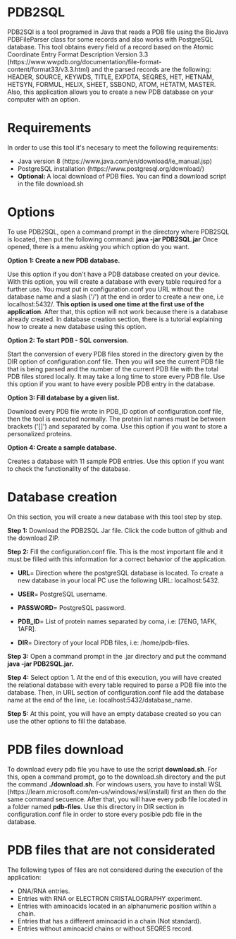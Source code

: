 
<h1> PDB2SQL </h1>
<p> PDB2SQl is a tool programed in Java that reads a PDB file using the BioJava PDBFileParser class for some records and also works with PostgreSQL database. This tool obtains every field of a record based on the Atomic Coordinate Entry Format Description Version 3.3 (https://www.wwpdb.org/documentation/file-format-content/format33/v3.3.html) and the parsed records are the following: HEADER, SOURCE, KEYWDS, TITLE, EXPDTA, SEQRES, HET, HETNAM, HETSYN, FORMUL, HELIX, SHEET,  SSBOND, ATOM, HETATM, MASTER. Also, this application allows you to create a new PDB database on your computer with an option.</p>

<h1>Requirements</h1>
In order to use this tool it's necesary to meet the following requirements:

<ul>
  <li>Java version 8 (https://www.java.com/en/download/ie_manual.jsp)</li>
  <li>PostgreSQL installation (https://www.postgresql.org/download/)</li>
  <li> <b>Optional: </b>A local download of PDB files. You can find a download script in the file download.sh</li>
</ul>

<h1>Options</h1>

<p>To use PDB2SQL, open a command prompt in the directory where PDB2SQL is located, then put the following command: <b>java -jar PDB2SQL.jar</b> Once opened, there is a menu asking you which option do you want.</p>
<p><b>Option 1: Create a new PDB database.</b></p>
<p>Use this option if you don't have a PDB database created on your device. With this option, you will create a database with every table required for a further use. You must put in configuration.conf you URL without the database name and a slash ('/') at the end in order to create a new one, i.e localhost:5432/. <b>This option is used one time at the first use of the application</b>. After that, this option will not work because there is a database already created. In database creation section, there is a tutorial explaining how to create a new database using this option.</p>
<p><b>Option 2: To start PDB - SQL conversion.</b></p>
<p>Start the conversion of every PDB files stored in the directory given by the DIR option of configuration.conf file. Then you will see the current PDB file that is being parsed and the number of the current PDB file with the total PDB files stored locally. It may take a long time to store every PDB file. Use this option if you want to have every posible PDB entry in the database.</p>
<p><b>Option 3: Fill database by a given list.</b></p>
<p>Download every PDB file wrote in PDB_ID option of configuration.conf file, then the tool is executed normally. The protein list names must be between brackets ('[]') and separated by coma. Use this option if you want to store a personalized proteins.</p>
<p><b>Option 4: Create a sample database.</b></p>
<p>Creates a database with 11 sample PDB entries. Use this option if you want to check the functionality of the database.</p>


<h1>Database creation</h1>
<p>On this section, you will create a new database with this tool step by step.</p>
<p><b>Step 1:</b> Download the PDB2SQL Jar file. Click the code button of github and the download ZIP.</p>
<p><b>Step 2:</b> Fill the configuration.conf file. This is the most important file and it must be filled with this information for a correct behavior of the application.</p>
<ul>
<li><p><b>URL</b>= Direction where the postgreSQL database is located. To create a new database in your local PC use the following URL: localhost:5432.</p></li>
<li><p><b>USER</b>= PostgreSQL username.</p></li>
<li><p><b>PASSWORD</b>= PostgreSQL password.</p></li>
<li><p><b>PDB_ID</b>= List of protein names separated by coma, i.e: [7ENG, 1AFK, 1AFR].</p></li>
<li><p><b>DIR</b>= Directory of your local PDB files, i.e: /home/pdb-files.</p></li>
</ul>
<p><b>Step 3:</b> Open a command prompt in the .jar directory and put the command <b>java -jar PDB2SQL.jar.</b> </p>
<p><b>Step 4:</b> Select option 1. At the end of this execution, you will have created the relational database with every table required to parse a PDB file into the database. Then, in URL section of configuration.conf file add the database name at the end of the line, i.e: localhost:5432/database_name.</p>
<p><b>Step 5:</b> At this point, you will have an empty database created so you can use the other options to fill the database.</p>

<h1>PDB files download</h1>
<p>To download every pdb file you have to use the script <b>download.sh</b>. For this, open a command prompt, go to the download.sh directory and the put the command <b>./download.sh</b>. For windows users, you have to install WSL (https://learn.microsoft.com/en-us/windows/wsl/install) first an then do the same command secuence. After that, you will have every pdb file located in a folder named <b>pdb-files</b>. Use this directory in DIR section in configuration.conf file in order to store every posible pdb file in the database.</p>
<h1>PDB files that are not considerated</h1>
<p>The following types of files are not considered during the execution of the application:</p>
<ul>
<li>DNA/RNA entries.</li>
<li>Entries with RNA or ELECTRON CRISTALOGRAPHY experiment.</li>
<li>Entries with aminoacids located in an alphanumeric position within a chain.</li>
<li>Entries that has a different aminoacid in a chain (Not standard).</li>
<li>Entries without aminoacid chains or without SEQRES record.</li>
</ul>
